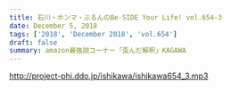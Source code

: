 ```yaml
---
title: 石川・ホンマ・ぶるんのBe-SIDE Your Life! vol.654-3
date: December 5, 2018
tags: ['2018', 'December 2018', 'vol.654']
draft: false
summary: amazon最強説コーナー「歪んだ解釈」KAGAWA
---
```


http://project-phi.ddo.jp/ishikawa/ishikawa654_3.mp3